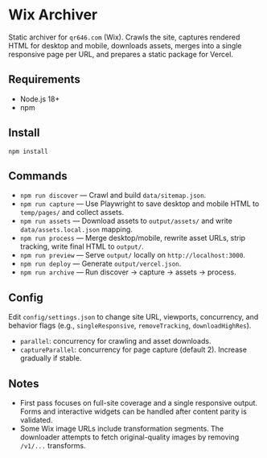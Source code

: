 # Wix Archiver

Static archiver for `qr646.com` (Wix). Crawls the site, captures rendered HTML for desktop and mobile, downloads assets, merges into a single responsive page per URL, and prepares a static package for Vercel.

## Requirements

- Node.js 18+
- npm

## Install

```
npm install
```

## Commands

- `npm run discover` — Crawl and build `data/sitemap.json`.
- `npm run capture` — Use Playwright to save desktop and mobile HTML to `temp/pages/` and collect assets.
- `npm run assets` — Download assets to `output/assets/` and write `data/assets.local.json` mapping.
- `npm run process` — Merge desktop/mobile, rewrite asset URLs, strip tracking, write final HTML to `output/`.
- `npm run preview` — Serve `output/` locally on `http://localhost:3000`.
- `npm run deploy` — Generate `output/vercel.json`.
- `npm run archive` — Run discover → capture → assets → process.

## Config

Edit `config/settings.json` to change site URL, viewports, concurrency, and behavior flags (e.g., `singleResponsive`, `removeTracking`, `downloadHighRes`).
  - `parallel`: concurrency for crawling and asset downloads.
  - `captureParallel`: concurrency for page capture (default 2). Increase gradually if stable.

## Notes

- First pass focuses on full-site coverage and a single responsive output. Forms and interactive widgets can be handled after content parity is validated.
- Some Wix image URLs include transformation segments. The downloader attempts to fetch original-quality images by removing `/v1/...` transforms.

